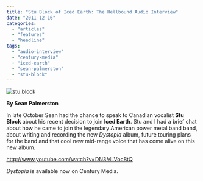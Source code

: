 ```yaml
---
title: "Stu Block of Iced Earth: The Hellbound Audio Interview"
date: "2011-12-16"
categories: 
  - "articles"
  - "features"
  - "headline"
tags: 
  - "audio-interview"
  - "century-media"
  - "iced-earth"
  - "sean-palmerston"
  - "stu-block"
---
```


[![](http://www.hellbound.ca/wp-content/uploads/2011/12/stu-block.jpg "stu block")](http://www.hellbound.ca/wp-content/uploads/2011/12/stu-block.jpg)

**By Sean Palmerston**

In late October Sean had the chance to speak to Canadian vocalist **Stu Block** about his recent decision to join **Iced Earth**. Stu and I had a brief chat about how he came to join the legendary American power metal band band, about writing and recording the new _Dystopia_ album, future touring plans for the band and that cool new mid-range voice that has come alive on this new album.

http://www.youtube.com/watch?v=DN3MLVocBtQ

_Dystopia_ is available now on Century Media.
